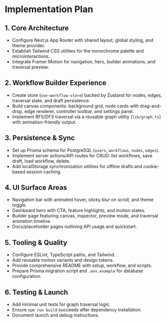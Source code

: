 # Implementation Plan

## 1. Core Architecture

- Configure Next.js App Router with shared layout, global styling, and theme provider.
- Establish Tailwind CSS utilities for the monochrome palette and microinteractions.
- Integrate Framer Motion for navigation, hero, builder animations, and traversal preview.

## 2. Workflow Builder Experience

- Create store (`use-workflow-store`) backed by Zustand for nodes, edges, traversal state, and draft persistence.
- Build canvas components: background grid, node cards with drag-and-drop, edge renderer, controller toolbar, and settings panel.
- Implement BFS/DFS traversal via a reusable graph utility (`lib/graph.ts`) with animation-friendly output.

## 3. Persistence & Sync

- Set up Prisma schema for PostgreSQL (`users`, `workflows`, `nodes`, `edges`).
- Implement server actions/API routes for CRUD: list workflows, save draft, load workflow, delete.
- Add localStorage synchronization utilities for offline drafts and cookie-based session caching.

## 4. UI Surface Areas

- Navigation bar with animated hover, sticky blur on scroll, and theme toggle.
- Dashboard hero with CTA, feature highlights, and motion states.
- Builder page featuring canvas, inspector, preview mode, and traversal animation timeline.
- Docs/placeholder pages outlining API usage and quickstart.

## 5. Tooling & Quality

- Configure ESLint, TypeScript paths, and Tailwind.
- Add reusable motion variants and design tokens.
- Provide comprehensive README with setup, workflow, and scripts.
- Prepare Prisma migration script and `.env.example` for database configuration.

## 6. Testing & Launch

- Add minimal unit tests for graph traversal logic.
- Ensure `npm run build` succeeds after dependency installation.
- Document launch and debug instructions.
